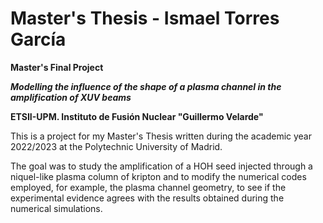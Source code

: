 # Master's Thesis - Ismael Torres García

**Master's Final Project**

***Modelling the influence of the shape of a plasma channel in the amplification of XUV beams***

**ETSII-UPM. Instituto de Fusión Nuclear "Guillermo Velarde"**

This is a project for my Master's Thesis written during the academic year 2022/2023 at the Polytechnic University of Madrid.

The goal was to study the amplification of a HOH seed injected through a niquel-like plasma column of kripton and to modify the numerical codes 
employed, for example, the plasma channel geometry, to see if the experimental evidence agrees with the results obtained during the numerical simulations.
